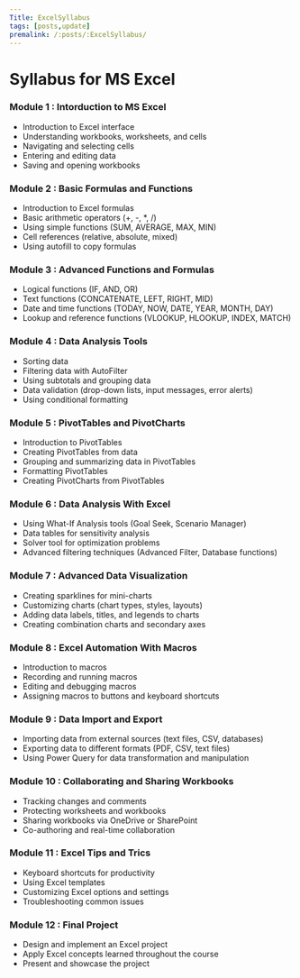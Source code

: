 ```yaml
---
Title: ExcelSyllabus
tags: [posts,update]
premalink: /:posts/:ExcelSyllabus/
---
```



# Syllabus for MS Excel

### Module 1 : Intorduction to MS Excel
- Introduction to Excel interface
- Understanding workbooks, worksheets, and cells
- Navigating and selecting cells
- Entering and editing data
- Saving and opening workbooks 

### Module 2 : Basic Formulas and Functions
  - Introduction to Excel formulas
  - Basic arithmetic operators (+, -, *, /)
  - Using simple functions (SUM, AVERAGE, MAX, MIN)
  - Cell references (relative, absolute, mixed)
  - Using autofill to copy formulas

### Module 3 : Advanced Functions and Formulas
  - Logical functions (IF, AND, OR)
  - Text functions (CONCATENATE, LEFT, RIGHT, MID)
  - Date and time functions (TODAY, NOW, DATE, YEAR, MONTH, DAY)
  - Lookup and reference functions (VLOOKUP, HLOOKUP, INDEX, MATCH)

### Module 4 : Data Analysis Tools
  - Sorting data
  - Filtering data with AutoFilter
  - Using subtotals and grouping data
  - Data validation (drop-down lists, input messages, error alerts)
  - Using conditional formatting

### Module 5 : PivotTables and PivotCharts
  - Introduction to PivotTables
  - Creating PivotTables from data
  - Grouping and summarizing data in PivotTables
  - Formatting PivotTables
  - Creating PivotCharts from PivotTables

### Module 6 : Data Analysis With Excel
  - Using What-If Analysis tools (Goal Seek, Scenario Manager)
  - Data tables for sensitivity analysis
  - Solver tool for optimization problems
  - Advanced filtering techniques (Advanced Filter, Database functions)

### Module 7 : Advanced Data Visualization
  - Creating sparklines for mini-charts
  - Customizing charts (chart types, styles, layouts)
  - Adding data labels, titles, and legends to charts
  - Creating combination charts and secondary axes

### Module 8 : Excel Automation With Macros
  - Introduction to macros
  - Recording and running macros
  - Editing and debugging macros
  - Assigning macros to buttons and keyboard shortcuts

### Module 9 : Data Import and Export
  - Importing data from external sources (text files, CSV, databases)
  - Exporting data to different formats (PDF, CSV, text files)
  - Using Power Query for data transformation and manipulation

### Module 10 : Collaborating and Sharing Workbooks
  - Tracking changes and comments
  - Protecting worksheets and workbooks
  - Sharing workbooks via OneDrive or SharePoint
  - Co-authoring and real-time collaboration

### Module 11 : Excel Tips and Trics
  - Keyboard shortcuts for productivity
  - Using Excel templates
  - Customizing Excel options and settings
  - Troubleshooting common issues

### Module 12 : Final Project
  - Design and implement an Excel project
  - Apply Excel concepts learned throughout the course
  - Present and showcase the project
